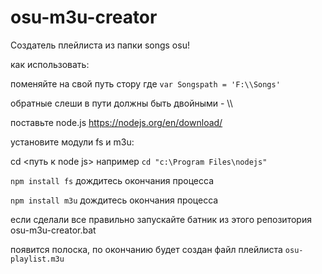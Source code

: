 # osu-m3u-creator

Создатель плейлиста из папки songs osu!

как использовать:

поменяйте на свой путь стору где 	`var Songspath = 'F:\\Songs'`

обратные слеши в пути должны быть двойными - \\\\


поставьте node.js https://nodejs.org/en/download/


установите модули fs и m3u:

cd <путь к node js>
например `cd "c:\Program Files\nodejs"`

`npm install fs`
дождитесь окончания процесса

`npm install m3u`
дождитесь окончания процесса


если сделали все правильно запускайте батник из этого репозитория 
osu-m3u-creator.bat

появится полоска, по окончанию будет создан файл плейлиста `osu-playlist.m3u`
